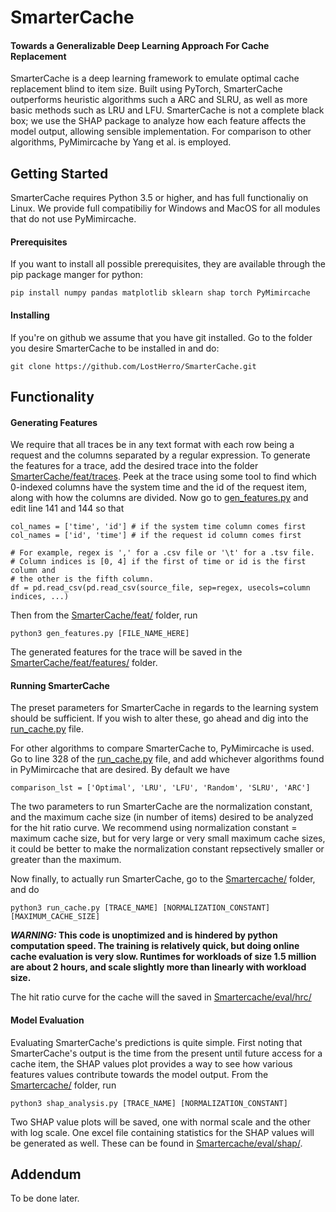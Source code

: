 # SmarterCache
#### Towards a Generalizable Deep Learning Approach For Cache Replacement
SmarterCache is a deep learning framework to emulate optimal cache replacement
blind to item size. Built using PyTorch, SmarterCache outperforms heuristic
algorithms such a ARC and SLRU, as well as more basic methods such as LRU and
LFU. SmarterCache is not a complete black box; we use the SHAP package to analyze
how each feature affects the model output, allowing sensible implementation. For
comparison to other algorithms, PyMimircache by Yang et al. is employed.

## Getting Started
SmarterCache requires Python 3.5 or higher, and has full functionaliy on Linux.
We provide full compatibiliy for Windows and MacOS for all modules that do not use
PyMimircache.

#### Prerequisites
If you want to install all possible prerequisites, they are available through the
pip package manger for python:
```
pip install numpy pandas matplotlib sklearn shap torch PyMimircache
```
#### Installing
If you're on github we assume that you have git installed. Go to the folder you
desire SmarterCache to be installed in and do:
```
git clone https://github.com/LostHerro/SmarterCache.git
```

## Functionality
#### Generating Features
We require that all traces be in any text format with each row being a request and
the columns separated by a regular expression. To generate the features for a trace, 
add the desired trace into the folder [SmarterCache/feat/traces](SmarterCache/feat/traces).
Peek at the trace using some tool to find which 0-indexed columns have the system time and the
id of the request item, along with how the columns are divided. Now go to 
[gen_features.py](SmarterCache/feat/gen_features.py) and edit line 141 and 144 so that
```
col_names = ['time', 'id'] # if the system time column comes first
col_names = ['id', 'time'] # if the request id column comes first

# For example, regex is ',' for a .csv file or '\t' for a .tsv file.
# Column indices is [0, 4] if the first of time or id is the first column and
# the other is the fifth column.
df = pd.read_csv(pd.read_csv(source_file, sep=regex, usecols=column indices, ...)
```
Then from the [SmarterCache/feat/](SmarterCache/feat/) folder, run
```
python3 gen_features.py [FILE_NAME_HERE]
```
The generated features for the trace will be saved in the 
[SmarterCache/feat/features/](SmarterCache/feat/features/) folder.

#### Running SmarterCache
The preset parameters for SmarterCache in regards to the learning system should be
sufficient. If you wish to alter these, go ahead and dig into the
[run_cache.py](SmarterCache/run_cache.py) file.

For other algorithms to compare SmarterCache to, PyMimircache is used. Go to line
328 of the [run_cache.py](SmarterCache/run_cache.py) file, and add whichever algorithms
found in PyMimircache that are desired. By default we have
```
comparison_lst = ['Optimal', 'LRU', 'LFU', 'Random', 'SLRU', 'ARC']
```

The two parameters to run SmarterCache are the normalization constant, and the
maximum cache size (in number of items) desired to be analyzed for the hit ratio
curve. We recommend using normalization constant = maximum cache size, but for
very large or very small maximum cache sizes, it could be better to make the
normalization constant repsectively smaller or greater than the maximum.

Now finally, to actually run SmarterCache, go to the [Smartercache/](Smartercache/)
folder, and do
```
python3 run_cache.py [TRACE_NAME] [NORMALIZATION_CONSTANT] [MAXIMUM_CACHE_SIZE]
```

**_WARNING:_ This code is unoptimized and is hindered by python computation speed.
The training is relatively quick, but doing online cache evaluation is very slow.
Runtimes for workloads of size 1.5 million are about 2 hours, and scale slightly more
than linearly with workload size.**

The hit ratio curve for the cache will the saved in 
[Smartercache/eval/hrc/](Smartercache/eval/hrc/)

#### Model Evaluation
Evaluating SmarterCache's predictions is quite simple. First noting that
SmarterCache's output is the time from the present until future access for a
cache item, the SHAP values plot provides a way to see how various features
values contribute towards the model output. From the [Smartercache/](Smartercache/)
folder, run
```
python3 shap_analysis.py [TRACE_NAME] [NORMALIZATION_CONSTANT]
```
Two SHAP value plots will be saved, one with normal scale and the other with log
scale. One excel file containing statistics for the SHAP values will be generated
as well. These can be found in [Smartercache/eval/shap/](Smartercache/eval/shap/).

## Addendum
To be done later.
